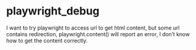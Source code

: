 # playwright_debug
I want to try playwright to access url to get html content, but some url contains redirection, playwright.content() will report an error, I don’t know how to get the content correctly.
